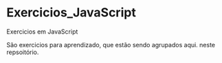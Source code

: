 # Exercicios_JavaScript
Exercicios em JavaScript

São exercicios para aprendizado, que estão sendo agrupados aqui. neste repsoitório.
